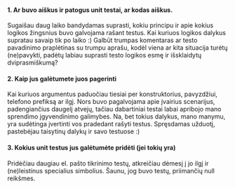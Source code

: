 #### 1. Ar buvo aiškus ir patogus unit testai, ar kodas aiškus.

Sugaišau daug laiko bandydamas suprasti, kokiu principu ir apie kokius logikos žingsnius buvo galvojama rašant testus. Kai kuriuos logikos dalykus supratau savaip tik po laiko :) Galbūt trumpas komentaras ar testo pavadinimo praplėtinas su trumpu aprašu, kodėl viena ar kita situacija turėtų (ne)pavykti, padėtų labiau suprasti testo logikos esmę ir išsklaidytų dviprasmiškumą?

#### 2. Kaip jus galėtumete juos pagerinti

Kai kuriuos argumentus paduočiau tiesiai per konstruktorius, pavyzdžiui, telefono prefiksą ar ilgį. Nors buvo pagalvojama apie įvairius scenarijus, padengiančius daugelį atvejų, tačiau dabartiniai testai labai apribojo mano sprendimo įgyvendinimo galimybes. Na, bet tokius dalykus, mano manymu, yra sudėtinga įvertinti vos pradedant rašyti testus. Spręsdamas užduotį, pastebėjau taisytinų dalykų ir savo testuose :)


#### 3. Kokius unit testus jus galėtumėte pridėti (jei tokių yra)

Pridėčiau daugiau el. pašto tikrinimo testų, atkreičiau dėmesį į jo ilgį ir (ne)leistinus specialius simbolius. Šaunu, jog buvo testų, priimančių null reikšmes.
